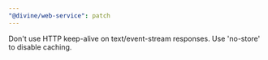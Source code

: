 ```yaml
---
"@divine/web-service": patch
---
```


Don't use HTTP keep-alive on text/event-stream responses. Use 'no-store' to disable caching.
